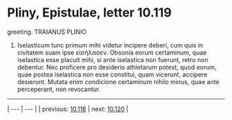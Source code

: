 # Pliny, Epistulae, letter 10.119

greeting. TRAIANUS PLINIO



1. Iselasticum tunc primum mihi videtur incipere deberi, cum quis in civitatem suam ipse εἰσήλασεν. Obsonia eorum certaminum, quae iselastica esse placuit mihi, si ante iselastica non fuerunt, retro non debentur. Nec proficere pro desiderio athletarum potest, quod eorum, quae postea iselastica non esse constitui, quam vicerunt, accipere desierunt. Mutata enim condicione certaminum nihilo minus, quae ante perceperant, non revocantur.



---

| --- | --- |
| previous: [10.118](../10.118/) | next: [10.120](../10.120/) |